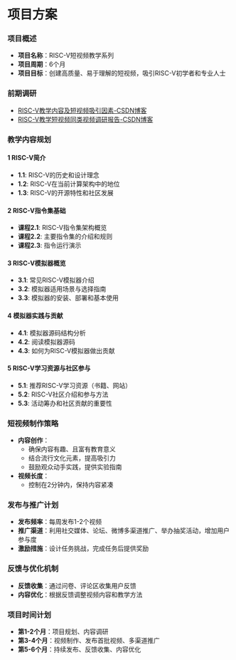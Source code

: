 
# 项目方案
### 项目概述
- **项目名称**：RISC-V短视频教学系列
- **项目周期**：6个月
- **项目目标**：创建高质量、易于理解的短视频，吸引RISC-V初学者和专业人士

### 前期调研
- [RISC-V教学内容及短视频吸引因素-CSDN博客](https://blog.csdn.net/jtwqwq/article/details/139909781?app_version=6.3.8&code=app_1562916241&csdn_share_tail=%7B%22type%22%3A%22blog%22%2C%22rType%22%3A%22article%22%2C%22rId%22%3A%22139909781%22%2C%22source%22%3A%22jtwqwq%22%7D&uLinkId=usr1mkqgl919blen&utm_source=app)
- [RISC-V教学短视频同类视频调研报告-CSDN博客](https://blog.csdn.net/jtwqwq/article/details/139909796?app_version=6.3.8&code=app_1562916241&csdn_share_tail=%7B%22type%22%3A%22blog%22%2C%22rType%22%3A%22article%22%2C%22rId%22%3A%22139909796%22%2C%22source%22%3A%22jtwqwq%22%7D&uLinkId=usr1mkqgl919blen&utm_source=app)
### 教学内容规划
#### 1 RISC-V简介

- **1.1**: RISC-V的历史和设计理念
- **1.2**: RISC-V在当前计算架构中的地位
- **1.3**: RISC-V的开源特性和社区发展

#### 2 RISC-V指令集基础

- **课程2.1**: RISC-V指令集架构概览
- **课程2.2**: 主要指令集的介绍和规则
- **课程2.3**: 指令运行演示

#### 3 RISC-V模拟器概览

- **3.1**: 常见RISC-V模拟器介绍
- **3.2**: 模拟器适用场景与选择指南
- **3.3**: 模拟器的安装、部署和基本使用

#### 4 模拟器实践与贡献

- **4.1**: 模拟器源码结构分析
- **4.2**: 阅读模拟器源码
- **4.3**: 如何为RISC-V模拟器做出贡献

#### 5 RISC-V学习资源与社区参与

- **5.1**: 推荐RISC-V学习资源（书籍、网站）
- **5.2**: RISC-V社区介绍和参与方法
- **5.3**: 活动筹办和社区贡献的重要性

### 短视频制作策略
- **内容创作**：
  - 确保内容有趣、且富有教育意义
  - 结合流行文化元素，提高吸引力
  - 鼓励观众动手实践，提供实验指南
- **视频长度**：
  - 控制在2分钟内，保持内容紧凑

### 发布与推广计划
- **发布频率**：每周发布1-2个视频
- **推广渠道**：利用社交媒体、论坛、微博多渠道推广、举办抽奖活动，增加用户参与度
- **激励措施**：设计任务挑战，完成任务后提供奖励


### 反馈与优化机制
- **反馈收集**：通过问卷、评论区收集用户反馈
- **内容优化**：根据反馈调整视频内容和教学方法


### 项目时间计划

- **第1-2个月**：项目规划、内容调研
- **第3-4个月**：视频制作、发布首批视频、多渠道推广
- **第5-6个月**：持续发布、反馈收集、内容优化
